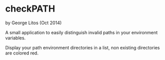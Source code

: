 checkPATH
=========
by George Litos (Oct 2014)

A small application to easily distinguish invalid paths in your environment variables.

Display your path environment directories in a list, non existing directories are colored red.
